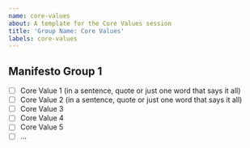 ```yaml
---
name: core-values
about: A template for the Core Values session
title: 'Group Name: Core Values'
labels: core-values
---
```


<!--
- [ ] What do you believe are the core values at HackYourFuture?
- [ ] Discuss it with your team-members
- [ ] Write a HYF-manifesto in 5-10 sentences
-->

## Manifesto Group 1

- [ ] Core Value 1 (in a sentence, quote or just one word that says it all)
- [ ] Core Value 2 (in a sentence, quote or just one word that says it all)
- [ ] Core Value 3
- [ ] Core Value 4
- [ ] Core Value 5
- [ ] ...
